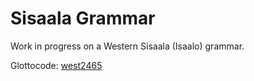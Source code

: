 # Sisaala Grammar

Work in progress on a Western Sisaala (Isaalo) grammar.

Glottocode: [west2465](https://glottolog.org/resource/languoid/id/west2465)
